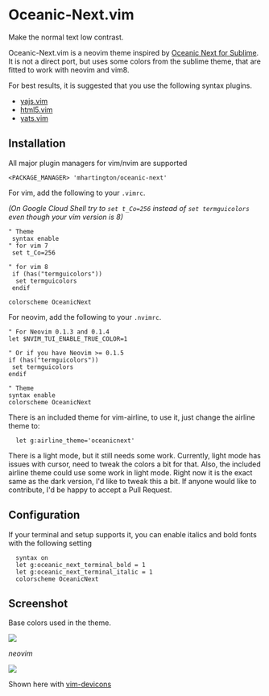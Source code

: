 # Oceanic-Next.vim

Make the normal text low contrast.

Oceanic-Next.vim is a neovim theme inspired by [Oceanic Next for Sublime](https://github.com/voronianski/oceanic-next-color-scheme).
It is not a direct port, but uses some colors from the sublime theme, that are fitted to work with neovim and vim8.

For best results, it is suggested that you use the following syntax plugins.

- [yajs.vim](https://github.com/othree/yajs.vim)
- [html5.vim](https://github.com/othree/html5.vim)
- [yats.vim](https://github.com/HerringtonDarkholme/yats.vim/)

## Installation

All major plugin managers for vim/nvim are supported

 ```vim
<PACKAGE_MANAGER> 'mhartington/oceanic-next'
 ```

For vim, add the following to your `.vimrc`.

*(On Google Cloud Shell try to `set t_Co=256` instead of `set termguicolors` even though your vim version is 8)*

 ```viml
" Theme
  syntax enable
" for vim 7
  set t_Co=256

" for vim 8
  if (has("termguicolors"))
   set termguicolors
  endif

colorscheme OceanicNext
 ```

For neovim, add the following to your `.nvimrc`.


```viml
" For Neovim 0.1.3 and 0.1.4
let $NVIM_TUI_ENABLE_TRUE_COLOR=1

" Or if you have Neovim >= 0.1.5
if (has("termguicolors"))
 set termguicolors
endif

" Theme
syntax enable
colorscheme OceanicNext
```

There is an included theme for vim-airline, to use it, just change the airline theme to:

```
  let g:airline_theme='oceanicnext'
```

There is a light mode, but it still needs some work.
Currently, light mode has issues with cursor, need to tweak the colors a bit for that.
Also, the included airline theme could use some work in light mode. Right now it is the exact same as the dark version, I'd like to tweak this a bit.
If anyone would like to contribute, I'd be happy to accept a Pull Request.

## Configuration

If your terminal and setup supports it, you can enable italics and bold fonts with the following setting

```viml
  syntax on
  let g:oceanic_next_terminal_bold = 1
  let g:oceanic_next_terminal_italic = 1
  colorscheme OceanicNext
```



## Screenshot

Base colors used in the theme.

![](https://raw.githubusercontent.com/voronianski/oceanic-next-theme/master/colors.png)

_neovim_

![](https://raw.githubusercontent.com/mhartington/oceanic-next/master/oceanic-next-dark.nvim.png)

Shown here with [vim-devicons](https://github.com/ryanoasis/vim-devicons)

